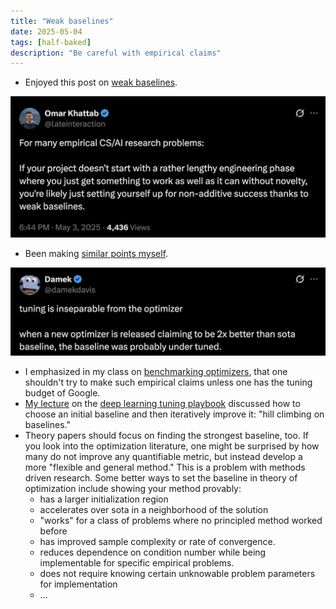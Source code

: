 ```yaml
---
title: "Weak baselines"
date: 2025-05-04
tags: [half-baked]
description: "Be careful with empirical claims"
---
```


- Enjoyed this post on [weak baselines](https://x.com/lateinteraction/status/1918798801982160935). 

![weak baselines](/assets/figures/weak-baselines.png)

- Been making [similar points myself](https://x.com/damekdavis/status/1911512233491964219).

![benchmarking](/assets/figures/benchmarking-is-hard.png)

- I emphasized in my class on [benchmarking optimizers](https://damekdavis.com/STAT-4830/section/10/notes.md), that one shouldn't try to make such empirical claims unless one has the tuning budget of Google. 
- [My lecture](https://damekdavis.com/STAT-4830/section/11/notes.md) on the [deep learning tuning playbook](https://github.com/google-research/tuning_playbook) discussed how to choose  an initial baseline and then iteratively improve it: "hill climbing on baselines." 
- Theory papers should focus on finding the strongest baseline, too. If you look into the optimization literature, one might be surprised by how many do not improve any quantifiable metric, but instead develop a more "flexible and general method." This is a problem with methods driven research. Some better ways to set the baseline in theory of optimization include showing your method provably:
    - has a larger initialization region
    - accelerates over sota in a neighborhood of the solution
    - "works" for a class of problems where no principled method worked before
    - has improved sample complexity or rate of convergence.
    - reduces dependence on condition number while being implementable for specific empirical problems. 
    - does not require knowing certain unknowable problem parameters for implementation
    - ...